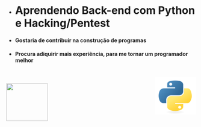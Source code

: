- # Aprendendo Back-end com Python e Hacking/Pentest
- #### Gostaria de contribuir na construção de programas
- #### Procura adiquirir mais experiência, para me tornar um programador melhor

<div style="display: inline_block"><br> <img align="right" alt="Rafa-Python" height="100" width="110"src="https://raw.githubusercontent.com/devicons/devicon/master/icons/python/python-original.svg"> </div>

<div style="display: inline_block"><br> <img align="leftt="Rafa-Python" height="100" width="110"src="https://hackersec.com/wp-content/uploads/2019/07/hackersec-logo-loading-site-min-666x720.png"> </div>
